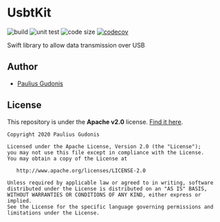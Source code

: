 # UsbtKit

![build](https://github.com/nakkht/usbtkit/workflows/Build/badge.svg)
![unit test](https://github.com/nakkht/usbtkit/workflows/Unit%20test/badge.svg)
![code size](https://img.shields.io/github/languages/code-size/nakkht/usbtkit?color=brightgreen)
[![codecov](https://codecov.io/gh/nakkht/usbtkit/branch/develop/graph/badge.svg)](https://codecov.io/gh/nakkht/usbtkit)

Swift library to allow data transmission over USB

## Author
* [Paulius Gudonis](https://pgu.dev)

## License
This repository is under the **Apache v2.0** license. [Find it here](https://github.com/nakkht/usbtkit/blob/main/LICENSE).

    Copyright 2020 Paulius Gudonis

    Licensed under the Apache License, Version 2.0 (the "License");
    you may not use this file except in compliance with the License.
    You may obtain a copy of the License at

       http://www.apache.org/licenses/LICENSE-2.0

    Unless required by applicable law or agreed to in writing, software
    distributed under the License is distributed on an "AS IS" BASIS,
    WITHOUT WARRANTIES OR CONDITIONS OF ANY KIND, either express or implied.
    See the License for the specific language governing permissions and
    limitations under the License.
